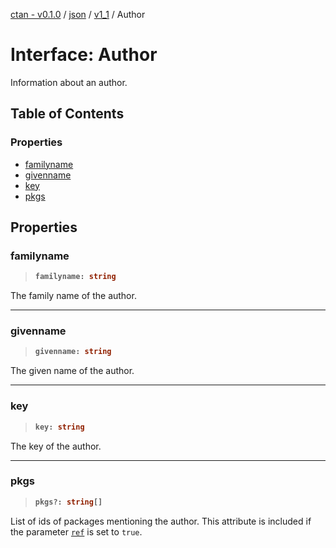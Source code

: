 [ctan - v0.1.0](../README.md) / [json](../modules/json.md) / [v1\_1](../modules/json.v1_1.md) / Author

# Interface: Author

Information about an author.

## Table of Contents

### Properties

- [familyname](json.v1_1.Author.md#familyname)
- [givenname](json.v1_1.Author.md#givenname)
- [key](json.v1_1.Author.md#key)
- [pkgs](json.v1_1.Author.md#pkgs)

## Properties

### familyname

> <b>
>
> ```typescript
> familyname: string
> ```
>
> </b>

The family name of the author.

<dl>

</dl>

___

### givenname

> <b>
>
> ```typescript
> givenname: string
> ```
>
> </b>

The given name of the author.

<dl>

</dl>

___

### key

> <b>
>
> ```typescript
> key: string
> ```
>
> </b>

The key of the author.

<dl>

</dl>

___

### pkgs

> <b>
>
> ```typescript
> pkgs?: string[]
> ```
>
> </b>

List of ids of packages mentioning the author.
This attribute is included
if the parameter [`ref`](json.v1_1.AuthorParameters.md#ref) is set to `true`.

<dl>

</dl>
